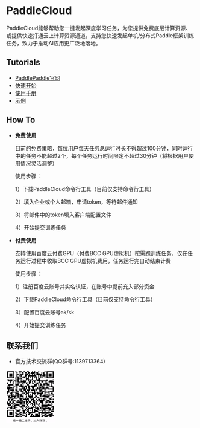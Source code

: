 # PaddleCloud
PaddleCloud能够帮助您一键发起深度学习任务，为您提供免费底层计算资源、或提供快速打通云上计算资源通道，支持您快速发起单机/分布式Paddle框架训练任务，致力于推动AI应用更广泛地落地。

## Tutorials

- [PaddlePaddle官网](https://www.paddlepaddle.org.cn)
- [快速开始](./doc/tutorial_cn.md)
- [使用手册](./doc/usage_cn.md)
- [示例](./example)

## How To
- **免费使用**


   目前的免费策略，每位用户每天任务总运行时长不得超过100分钟，同时运行中的任务不能超过2个，每个任务运行时间限定不超过30分钟（将根据用户使用情况灵活调整）


   使用步骤：
 
 
   1）下载PaddleCloud命令行工具（目前仅支持命令行工具）
 
 
   2）填入企业或个人邮箱，申请token，等待邮件通知
 
 
   3）将邮件中的token填入客户端配置文件
 
 
   4）开始提交训练任务
  

- **付费使用**


  支持使用百度云付费GPU（付费BCC GPU虚拟机）按需跑训练任务，仅在任务运行过程中收取BCC GPU虚拟机费用，任务运行完自动结束计费 


  使用步骤：


  1）注册百度云账号并实名认证，在账号中提前充入部分资金


  2）下载PaddleCloud命令行工具（目前仅支持命令行工具）


  3）配置百度云账号ak/sk


  4）开始提交训练任务


## 联系我们

- 官方技术交流群(QQ群号:1139713364)


<img class="paddle-footer-qr-context-img" alt="paddle weixin qr" src="./resources/qq.PNG" width="130" height="140">


